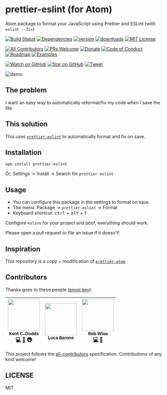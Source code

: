 # prettier-eslint (for Atom)

Atom package to format your JavaScript using Prettier and ESLint (with `eslint --fix`)

<!-- [![Code Coverage][coverage-badge]][coverage] TODO! Add coverage! -->

[![Build Status][build-badge]][build]
[![Dependencies][dependencyci-badge]][dependencyci]
[![version][version-badge]][package]
[![downloads][downloads-badge]][package]
[![MIT License][license-badge]][LICENSE]

[![All Contributors](https://img.shields.io/badge/all_contributors-3-orange.svg?style=flat-square)](#contributors)
[![PRs Welcome][prs-badge]][prs]
[![Donate][donate-badge]][donate]
[![Code of Conduct][coc-badge]][coc]
[![Roadmap][roadmap-badge]][roadmap]
[![Examples][examples-badge]][examples]

[![Watch on GitHub][github-watch-badge]][github-watch]
[![Star on GitHub][github-star-badge]][github-star]
[![Tweet][twitter-badge]][twitter]

![demo](https://raw.githubusercontent.com/kentcdodds/prettier-eslint-atom/master/other/plugin.gif)

## The problem

I want an easy way to automatically reformat/fix my code when I save the file.

## This solution

This uses [`prettier-eslint`][prettier-eslint] to automatically format and fix on save.

## Installation

```
apm install prettier-eslint
```

Or, Settings → Install → Search for `prettier-eslint`

## Usage

- You can configure this package in the settings to format on save.
- The menu: Package → `prettier-eslint` → Format
- Keyboard shortcut: <kbd>ctrl</kbd> + <kbd>alt</kbd> + <kbd>f</kbd>

Configure `eslint` for your project and poof, everything should work.

Please open a pull request or file an issue if it doesn't!

## Inspiration

This repository is a copy + modification of [`prettier-atom`](https://github.com/jlongster/prettier-atom)

## Contributors

Thanks goes to these people ([emoji key][emojis]):

<!-- ALL-CONTRIBUTORS-LIST:START - Do not remove or modify this section -->
| [<img src="https://avatars.githubusercontent.com/u/1500684?v=3" width="100px;"/><br /><sub>Kent C. Dodds</sub>](https://kentcdodds.com)<br />[💻](https://github.com/kentcdodds/prettier-eslint-atom/commits?author=kentcdodds) [📖](https://github.com/kentcdodds/prettier-eslint-atom/commits?author=kentcdodds) 🚇 | [<img src="https://avatars.githubusercontent.com/u/1144075?v=3" width="100px;"/><br /><sub>Luca Barone</sub>](https://github.com/cloud-walker)<br /> | [<img src="https://avatars.githubusercontent.com/u/6173488?v=3" width="100px;"/><br /><sub>Rob Wise</sub>](https://robwise.github.io)<br />[💻](https://github.com/kentcdodds/prettier-eslint-atom/commits?author=robwise) [📖](https://github.com/kentcdodds/prettier-eslint-atom/commits?author=robwise) |
| :---: | :---: | :---: |
<!-- ALL-CONTRIBUTORS-LIST:END -->

This project follows the [all-contributors][all-contributors] specification. Contributions of any kind welcome!

## LICENSE

MIT

[npm]: https://www.npmjs.com/
[node]: https://nodejs.org
[build-badge]: https://img.shields.io/travis/kentcdodds/prettier-eslint-atom.svg?style=flat-square
[build]: https://travis-ci.org/kentcdodds/prettier-eslint-atom
[coverage-badge]: https://img.shields.io/codecov/c/github/kentcdodds/prettier-eslint-atom.svg?style=flat-square
[coverage]: https://codecov.io/github/kentcdodds/prettier-eslint-atom
[dependencyci-badge]: https://dependencyci.com/github/kentcdodds/prettier-eslint-atom/badge?style=flat-square
[dependencyci]: https://dependencyci.com/github/kentcdodds/prettier-eslint-atom
[version-badge]: https://img.shields.io/apm/v/prettier-eslint.svg?style=flat-square
[package]: https://atom.io/packages/prettier-eslint
[downloads-badge]: https://img.shields.io/apm/dm/prettier-eslint.svg?style=flat-square
[license-badge]: https://img.shields.io/apm/l/prettier-eslint.svg?style=flat-square
[license]: https://github.com/kentcdodds/prettier-eslint-atom/blob/master/LICENSE
[prs-badge]: https://img.shields.io/badge/PRs-welcome-brightgreen.svg?style=flat-square
[prs]: http://makeapullrequest.com
[donate-badge]: https://img.shields.io/badge/$-support-green.svg?style=flat-square
[donate]: http://kcd.im/donate
[coc-badge]: https://img.shields.io/badge/code%20of-conduct-ff69b4.svg?style=flat-square
[coc]: https://github.com/kentcdodds/prettier-eslint-atom/blob/master/other/CODE_OF_CONDUCT.md
[roadmap-badge]: https://img.shields.io/badge/%F0%9F%93%94-roadmap-CD9523.svg?style=flat-square
[roadmap]: https://github.com/kentcdodds/prettier-eslint-atom/blob/master/other/ROADMAP.md
[examples-badge]: https://img.shields.io/badge/%F0%9F%92%A1-examples-8C8E93.svg?style=flat-square
[examples]: https://github.com/kentcdodds/prettier-eslint-atom/blob/master/other/EXAMPLES.md
[github-watch-badge]: https://img.shields.io/github/watchers/kentcdodds/prettier-eslint-atom.svg?style=social
[github-watch]: https://github.com/kentcdodds/prettier-eslint-atom/watchers
[github-star-badge]: https://img.shields.io/github/stars/kentcdodds/prettier-eslint-atom.svg?style=social
[github-star]: https://github.com/kentcdodds/prettier-eslint-atom/stargazers
[twitter]: https://twitter.com/intent/tweet?text=Check%20out%20prettier-eslint-atom!%20https://github.com/kentcdodds/prettier-eslint-atom%20%F0%9F%91%8D
[twitter-badge]: https://img.shields.io/twitter/url/https/github.com/kentcdodds/prettier-eslint-atom.svg?style=social
[emojis]: https://github.com/kentcdodds/all-contributors#emoji-key
[all-contributors]: https://github.com/kentcdodds/all-contributors
[prettier-eslint]: https://github.com/kentcdodds/prettier-eslint
